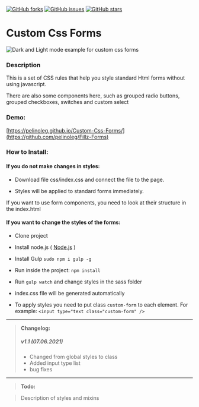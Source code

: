 [![GitHub forks](https://img.shields.io/github/forks/pelinoleg/Fillz-Forms.svg)](https://github.com/pelinoleg/Fillz-Forms/network)
[![GitHub issues](https://img.shields.io/github/issues/pelinoleg/Fillz-Forms.svg)](https://github.com/pelinoleg/Fillz-Forms/issues)
[![GitHub stars](https://img.shields.io/github/stars/pelinoleg/Fillz-Forms.svg)](https://github.com/pelinoleg/Fillz-Forms/stargazers)
# Custom Css Forms

![Dark and Light mode example for custom css forms](https://github.com/pelinoleg/Fillz-Forms/blob/master/custom_forms_demo.jpg)

### Description

This is a set of CSS rules that help you style standard Html forms without using javascript.

There are also some components here, such as grouped radio buttons, grouped checkboxes, switches and custom select

### Demo:

[https://pelinoleg.github.io/Custom-Css-Forms/](https://github.com/pelinoleg/Fillz-Forms)

### How to Install:

#### If you do not make changes in styles:

- Download file css/index.css and connect the file to the page.

- Styles will be applied to standard forms immediately.

If you want to use form components, you need to look at their structure in the index.html

#### If you want to change the styles of the forms:

- Clone project

- Install node.js ( [Node.js](https://nodejs.org/en/) )

- Install Gulp `sudo npm i gulp -g`

- Run inside the project: `npm install`

- Run `gulp watch` and change styles in the sass folder

- index.css file will be generated automatically
- To apply styles you need to put class `custom-form` to each element. For example: `<input type="text class="custom-form" />`

---

> **Changelog:**
>
> ##### v1.1 (07.06.2021)
>
> - Changed from global styles to class
> - Added input type list
> - bug fixes

---

> **Todo:**

> Description of styles and mixins
